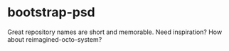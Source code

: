 # bootstrap-psd
Great repository names are short and memorable. Need inspiration? How about reimagined-octo-system?
